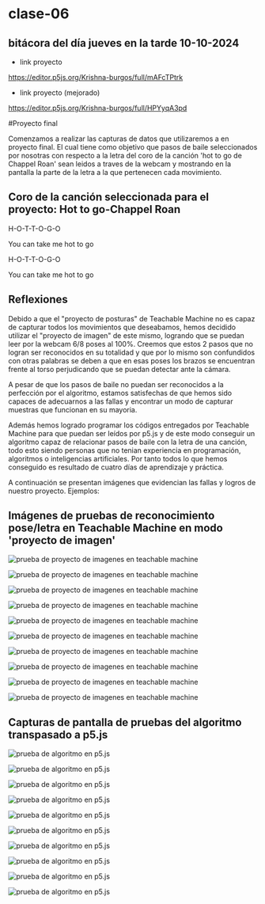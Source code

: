 # clase-06
## bitácora del día jueves en la tarde 10-10-2024

* link proyecto

<https://editor.p5js.org/Krishna-burgos/full/mAFcTPtrk>

* link proyecto (mejorado)
  
<https://editor.p5js.org/Krishna-burgos/full/HPYyqA3pd>

#Proyecto final

Comenzamos a realizar las capturas de datos que utilizaremos a en proyecto final. El cual tiene como objetivo que pasos de baile seleccionados por nosotras con respecto a la letra del coro de la canción 'hot to go de Chappel Roan' sean leidos a traves de la webcam y mostrando en la pantalla la parte de la letra a la que pertenecen cada movimiento.

## Coro de la canción seleccionada para el proyecto: Hot to go-Chappel Roan

H-O-T-T-O-G-O

You can take me hot to go

H-O-T-T-O-G-O

You can take me hot to go

## Reflexiones

Debido a que el "proyecto de posturas" de Teachable Machine no es capaz de capturar todos los movimientos que deseabamos, hemos decidido utilizar el "proyecto de imagen" de este mismo, logrando que se puedan leer por la webcam 6/8 poses al 100%. Creemos que estos 2 pasos que no logran ser reconocidos en su totalidad y que por lo mismo son confundidos con otras palabras se deben a que en esas poses los brazos se encuentran frente al torso perjudicando que se puedan detectar ante la cámara.

A pesar de que los pasos de baile no puedan ser reconocidos a la perfección por el algoritmo, estamos satisfechas de que hemos sido capaces de adecuarnos a las fallas y encontrar un modo de capturar muestras que funcionan en su mayoria. 

Además hemos logrado programar los códigos entregados por Teachable Machine para que puedan ser leídos por p5.js y de este modo conseguir un algoritmo capaz de relacionar pasos de baile con la letra de una canción, todo esto siendo personas que no tenian experiencia en programación, algoritmos o inteligencias artificiales. Por tanto todos lo que hemos conseguido es resultado de cuatro días de aprendizaje y práctica.

A continuación se presentan imágenes que evidencian las fallas y logros de nuestro proyecto. Ejemplos:

## Imágenes de pruebas de reconocimiento pose/letra en Teachable Machine en modo 'proyecto de imagen'

![prueba de proyecto de imagenes en teachable machine](./captura_pantalla_27.png)

![prueba de proyecto de imagenes en teachable machine](./captura_pantalla_28.png)

![prueba de proyecto de imagenes en teachable machine](./captura_pantalla_29.png)

![prueba de proyecto de imagenes en teachable machine](./captura_pantalla_30.png)

![prueba de proyecto de imagenes en teachable machine](./captura_pantalla_31.png)

![prueba de proyecto de imagenes en teachable machine](./captura_pantalla_32.png)

![prueba de proyecto de imagenes en teachable machine](./captura_pantalla_33.png)

![prueba de proyecto de imagenes en teachable machine](./captura_pantalla_34.png)

![prueba de proyecto de imagenes en teachable machine](./captura_pantalla_35.png)

![prueba de proyecto de imagenes en teachable machine](./captura_pantalla_36.png)

## Capturas de pantalla de pruebas del algoritmo transpasado a p5.js

![prueba de algoritmo en p5.js](./capturaPrueba_1.png)

![prueba de algoritmo en p5.js](./capturaPrueba_2.png)

![prueba de algoritmo en p5.js](./capturaPrueba_3.png)

![prueba de algoritmo en p5.js](./capturaPrueba_4.png)

![prueba de algoritmo en p5.js](./capturaPrueba_5.png)

![prueba de algoritmo en p5.js](./capturaPrueba_6.png)

![prueba de algoritmo en p5.js](./capturaPrueba_7.png)

![prueba de algoritmo en p5.js](./capturaPrueba_8.png)

![prueba de algoritmo en p5.js](./capturaPrueba_9.png)

![prueba de algoritmo en p5.js](./capturaPrueba_10.png)

